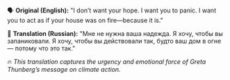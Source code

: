 🗣️ **Original (English):**
"I don’t want your hope. I want you to panic. I want you to act as if your house was on fire—because it is."

🔁 **Translation (Russian):**
"Мне не нужна ваша надежда. Я хочу, чтобы вы запаниковали. Я хочу, чтобы вы действовали так, будто ваш дом в огне — потому что это так."

🔥 *This translation captures the urgency and emotional force of Greta Thunberg’s message on climate action.*
